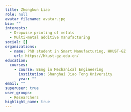 ```yaml
---
title: Zhongkun Liao
role: null
avatar_filename: avatar.jpg
bio: ""
interests:
  - Dropwise printing of metals
  - Multi-metal additive manufacturing
social: []
organizations:
  - name: PhD student in Smart Manufacturing, HKUST-GZ
    url: https://hkust-gz.edu.cn/
education:
  courses:
    - course: BEng in Mechanical Engineering
      institution: Shanghai Jiao Tong University
      year: ""
email: ""
superuser: true
user_groups:
  - Researchers
highlight_name: true
---
```

